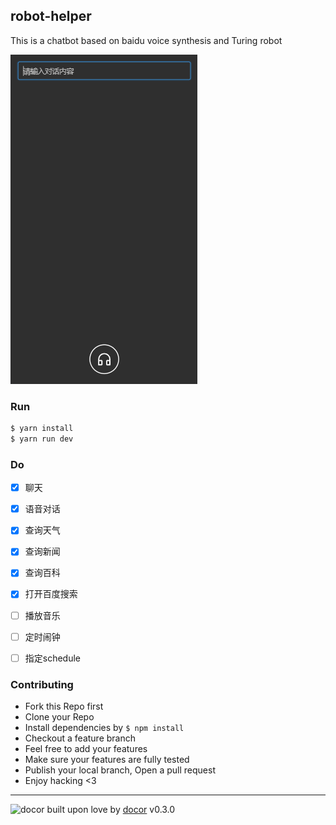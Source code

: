 ## robot-helper

This is a chatbot based on baidu voice synthesis and Turing robot

![robot-helper](https://raw.githubusercontent.com/Yangfan2016/PicBed/master/Blog/robot-helper.gif)

### Run

```bash
$ yarn install
$ yarn run dev
```

### Do

- [x] 聊天  
- [x] 语音对话    
- [x] 查询天气  
- [x] 查询新闻  
- [x] 查询百科    
- [x] 打开百度搜索  
- [ ] 播放音乐     
- [ ] 定时闹钟  
- [ ] 指定schedule          


### Contributing
- Fork this Repo first
- Clone your Repo
- Install dependencies by `$ npm install`
- Checkout a feature branch
- Feel free to add your features
- Make sure your features are fully tested
- Publish your local branch, Open a pull request
- Enjoy hacking <3

---
![docor]()
built upon love by [docor](https://github.com/turingou/docor.git) v0.3.0
